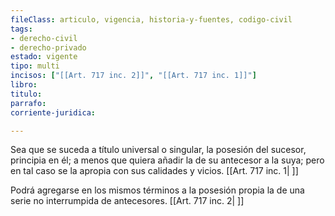 ```yaml
---
fileClass: articulo, vigencia, historia-y-fuentes, codigo-civil
tags:
- derecho-civil
- derecho-privado
estado: vigente
tipo: multi
incisos: ["[[Art. 717 inc. 2]]", "[[Art. 717 inc. 1]]"]
libro:
titulo:
parrafo:
corriente-juridica:

---
```

Sea que se suceda a título universal o singular, la posesión del sucesor, principia en él; a menos que quiera añadir la de su antecesor a la suya; pero en tal caso se la apropia con sus calidades y vicios. [[Art. 717 inc. 1| ]]

Podrá agregarse en los mismos términos a la posesión propia la de una serie no interrumpida de antecesores. [[Art. 717 inc. 2| ]]
